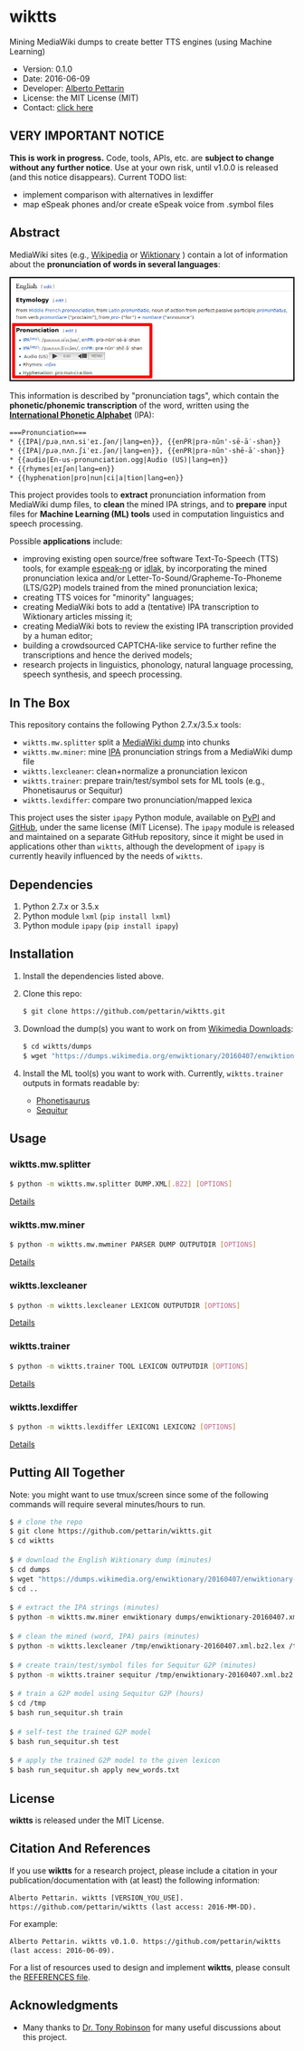 # wiktts 

Mining MediaWiki dumps to create better TTS engines (using Machine Learning)

* Version: 0.1.0
* Date: 2016-06-09
* Developer: [Alberto Pettarin](http://www.albertopettarin.it/)
* License: the MIT License (MIT)
* Contact: [click here](http://www.albertopettarin.it/contact.html)

## VERY IMPORTANT NOTICE

**This is work in progress.**
Code, tools, APIs, etc. are **subject to change without any further notice**.
Use at your own risk, until v1.0.0 is released (and this notice disappears).
Current TODO list:

* implement comparison with alternatives in lexdiffer
* map eSpeak phones and/or create eSpeak voice from .symbol files


## Abstract 

MediaWiki sites (e.g.,
[Wikipedia](https://en.wikipedia.org/)
or
[Wiktionary](https://en.wiktionary.org/)
) contain a lot of information about
the **pronunciation of words in several languages**:

![IPA pronunciation for the word "pronunciation" from the English Wiktionary](imgs/mw.png)

This information is described by "pronunciation tags",
which contain the **phonetic/phonemic transcription** of the word,
written using the
[**International Phonetic Alphabet**](https://en.wikipedia.org/wiki/International_Phonetic_Alphabet)
(IPA):

```
===Pronunciation===
* {{IPA|/pɹəˌnʌn.siˈeɪ.ʃən/|lang=en}}, {{enPR|prə-nŭn'-sē-ā′-shən}}
* {{IPA|/pɹəˌnʌn.ʃiˈeɪ.ʃən/|lang=en}}, {{enPR|prə-nŭn'-shē-ā′-shən}}
* {{audio|En-us-pronunciation.ogg|Audio (US)|lang=en}}
* {{rhymes|eɪʃən|lang=en}}
* {{hyphenation|pro|nun|ci|a|tion|lang=en}}
```

This project provides tools to **extract** pronunciation information
from MediaWiki dump files, to **clean** the mined IPA strings,
and to **prepare** input files for **Machine Learning (ML) tools**
used in computation linguistics and speech processing.

Possible **applications** include:

* improving existing open source/free software Text-To-Speech (TTS) tools,
  for example
  [espeak-ng](https://github.com/espeak-ng/espeak-ng) or
  [idlak](https://github.com/bpotard/idlakhttps://github.com/bpotard/idlak),
  by incorporating the mined pronunciation lexica and/or
  Letter-To-Sound/Grapheme-To-Phoneme (LTS/G2P) models trained
  from the mined pronunciation lexica;
* creating TTS voices for "minority" languages;
* creating MediaWiki bots to add a (tentative) IPA transcription to Wiktionary articles missing it;
* creating MediaWiki bots to review the existing IPA transcription provided by a human editor;
* building a crowdsourced CAPTCHA-like service to further refine the transcriptions and hence the derived models;
* research projects in linguistics, phonology, natural language processing, speech synthesis, and speech processing.


## In The Box

This repository contains the following Python 2.7.x/3.5.x tools:

* ``wiktts.mw.splitter`` split a [MediaWiki dump](https://dumps.wikimedia.org/backup-index.html) into chunks
* ``wiktts.mw.miner``: mine [IPA](http://www.internationalphoneticassociation.org/) pronunciation strings from a MediaWiki dump file
* ``wiktts.lexcleaner``: clean+normalize a pronunciation lexicon
* ``wiktts.trainer``: prepare train/test/symbol sets for ML tools (e.g., Phonetisaurus or Sequitur)
* ``wiktts.lexdiffer``: compare two pronunciation/mapped lexica

This project uses the sister ``ipapy`` Python module,
available on [PyPI](https://pypi.python.org/pypi/ipapy)
and [GitHub](https://github.com/pettarin/ipapy),
under the same license (MIT License).
The ``ipapy`` module is released and maintained on a separate GitHub repository,
since it might be used in applications other than ``wiktts``,
although the development of ``ipapy`` is currently heavily influenced by the needs of ``wiktts``.


## Dependencies

1. Python 2.7.x or 3.5.x
2. Python module ``lxml`` (``pip install lxml``)
3. Python module ``ipapy`` (``pip install ipapy``)


## Installation

1. Install the dependencies listed above. 

2. Clone this repo:
    ```bash
    $ git clone https://github.com/pettarin/wiktts.git
    ```

3. Download the dump(s) you want to work on from [Wikimedia Downloads](https://dumps.wikimedia.org/backup-index.html):
    ```bash
    $ cd wiktts/dumps
    $ wget "https://dumps.wikimedia.org/enwiktionary/20160407/enwiktionary-20160407-pages-meta-current.xml.bz2"
    ```

4. Install the ML tool(s) you want to work with.
   Currently, ``wiktts.trainer`` outputs in formats readable by:
    * [Phonetisaurus](https://github.com/AdolfVonKleist/Phonetisaurus)
    * [Sequitur](https://www-i6.informatik.rwth-aachen.de/web/Software/g2p.html)


## Usage

### wiktts.mw.splitter

```bash
$ python -m wiktts.mw.splitter DUMP.XML[.BZ2] [OPTIONS]
```

[Details](wiktts/mw/splitter/README.md)

### wiktts.mw.miner

```bash
$ python -m wiktts.mw.mwminer PARSER DUMP OUTPUTDIR [OPTIONS]
```

[Details](wiktts/mw/miner/README.md)

### wiktts.lexcleaner

```bash
$ python -m wiktts.lexcleaner LEXICON OUTPUTDIR [OPTIONS]
```

[Details](wiktts/lexcleaner/README.md)

### wiktts.trainer

```bash
$ python -m wiktts.trainer TOOL LEXICON OUTPUTDIR [OPTIONS]
```

[Details](wiktts/trainer/README.md)

### wiktts.lexdiffer

```bash
$ python -m wiktts.lexdiffer LEXICON1 LEXICON2 [OPTIONS]
```

[Details](wiktts/lexdiffer/README.md)


## Putting All Together 

Note: you might want to use tmux/screen since some of the following commands
will require several minutes/hours to run.

```bash
$ # clone the repo
$ git clone https://github.com/pettarin/wiktts.git
$ cd wiktts

$ # download the English Wiktionary dump (minutes)
$ cd dumps
$ wget "https://dumps.wikimedia.org/enwiktionary/20160407/enwiktionary-20160407-pages-meta-current.xml.bz2" -O enwiktionary-20160407.xml.bz2
$ cd ..

$ # extract the IPA strings (minutes)
$ python -m wiktts.mw.miner enwiktionary dumps/enwiktionary-20160407.xml.bz2 /tmp/ 

$ # clean the mined (word, IPA) pairs (minutes)
$ python -m wiktts.lexcleaner /tmp/enwiktionary-20160407.xml.bz2.lex /tmp/

$ # create train/test/symbol files for Sequitur G2P (minutes)
$ python -m wiktts.trainer sequitur /tmp/enwiktionary-20160407.xml.bz2.lex.clean /tmp/

$ # train a G2P model using Sequitur G2P (hours)
$ cd /tmp
$ bash run_sequitur.sh train

$ # self-test the trained G2P model
$ bash run_sequitur.sh test

$ # apply the trained G2P model to the given lexicon
$ bash run_sequitur.sh apply new_words.txt
```


## License

**wiktts** is released under the MIT License.


## Citation And References

If you use **wiktts** for a research project,
please include a citation in your publication/documentation
with (at least) the following information:

```
Alberto Pettarin. wiktts [VERSION_YOU_USE]. https://github.com/pettarin/wiktts (last access: 2016-MM-DD).
```

For example:

```
Alberto Pettarin. wiktts v0.1.0. https://github.com/pettarin/wiktts (last access: 2016-06-09).
```

For a list of resources used to design and implement **wiktts**,
please consult the [REFERENCES file](REFERENCES.md).


## Acknowledgments

* Many thanks to [Dr. Tony Robinson](https://www.speechmatics.com/) for many useful discussions about this project.



